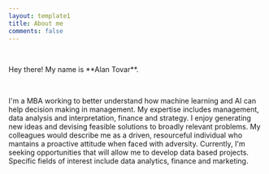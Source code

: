 ```yaml
---
layout: template1
title: About me
comments: false
---
```

<div class="jumbotron">
    <br/>
<p>Hey there! My name is **Alan Tovar**.</p>
<br />
<p>I'm a MBA working to better understand how machine learning and AI can help decision making in management.
        My expertise includes management, data analysis and interpretation, finance and strategy. I enjoy generating new ideas
        and devising feasible solutions to broadly relevant problems. My colleagues would describe me as a driven, 
        resourceful individual who mantains a proactive attitude when faced with adversity.
        Currently, I'm seeking opportunities that will allow me to develop data based projects. 
        Specific fields of interest include data analytics, finance and marketing.
</p>
<br />
<p>
</div>

